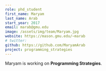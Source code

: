 ```yaml
---
role: phd_student
first_name: Maryam
last_name: Arab
start_year: 2017
email: marab@gmu.edu
image: /assets/img/team/Maryam.jpg
website: https://mason.gmu.edu/~marab
# twitter: 
github: https://github.com/MaryamArab
project: programming_strategies
---
```

Maryam is working on **Programming Strategies**.